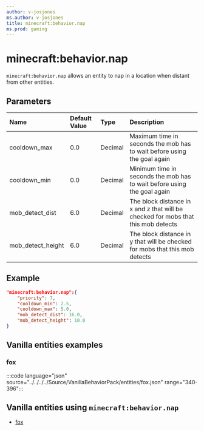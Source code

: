 ```yaml
---
author: v-josjones
ms.author: v-josjones
title: minecraft:behavior.nap
ms.prod: gaming
---
```


# minecraft:behavior.nap

`minecraft:behavior.nap` allows an entity to nap in a location when distant from other entities.

## Parameters

|Name |Default Value  |Type  |Description  |
|:----------|:----------|:----------|:----------|
|cooldown_max| 0.0| Decimal|  Maximum time in seconds the mob has to wait before using the goal again |
|cooldown_min| 0.0| Decimal|  Minimum time in seconds the mob has to wait before using the goal again |
|mob_detect_dist| 6.0| Decimal|  The block distance in x and z that will be checked for mobs that this mob detects |
|mob_detect_height| 6.0| Decimal|  The block distance in y that will be checked for mobs that this mob detects |

## Example

```json
"minecraft:behavior.nap":{
    "priority": 7,
    "cooldown_min": 2.5,
    "cooldown_max": 5.0,
    "mob_detect_dist": 16.0,
    "mob_detect_height": 10.0
}
```

## Vanilla entities examples

### fox

:::code language="json" source="../../../../Source/VanillaBehaviorPack/entities/fox.json" range="340-396":::

## Vanilla entities using `minecraft:behavior.nap`

- [fox](../../../../Source/VanillaBehaviorPack_Snippets/entities/fox.md)
